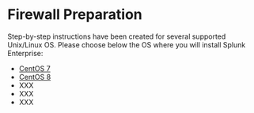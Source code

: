 # Firewall Preparation

Step-by-step instructions have been created for several supported Unix/Linux OS. Please choose below the OS where you will install Splunk Enterprise:

* [CentOS 7](https://github.com/splunkcep/splunk_platform/blob/main/OS_preparation/CentOS7_EN.md)
* [CentOS 8](https://github.com/splunkcep/splunk_platform/blob/main/OS_preparation/CentOS8_EN.md)
* XXX
* XXX
* XXX

  
